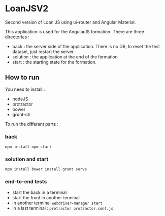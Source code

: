 # LoanJSV2
Second version of Loan JS using ui-router and Angular Material.

This application is used for the AngularJS formation.
There are three directories : 

* back : the server side of the application. There is no DB, to reset the test dataset, just restart the server.
* solution : the application at the end of the formation
* start : the starting state for the formation.

## How to run
You need to install : 

* nodeJS
* protractor
* bower
* grunt-cli

To run the different parts : 

### back
`npm install
npm start`

### solution and start
`npm install
bower install
grunt serve`

### end-to-end tests
* start the back in a terminal
* start the front in another terminal
* in another terminal `webdriver-manager start`
* in a last terminal : `protractor protractor.conf.js`
